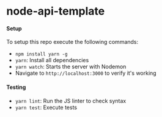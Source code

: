 # node-api-template

#### Setup
To setup this repo execute the following commands:
 - `npm install yarn -g`
 - `yarn`: Install all dependencies
 - `yarn watch`: Starts the server with Nodemon
 - Navigate to `http://localhost:3000` to verify it's working

#### Testing
 - `yarn lint`: Run the JS linter to check syntax
 - `yarn test`: Execute tests
